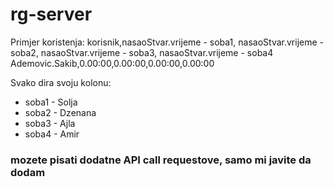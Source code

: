 # rg-server

Primjer koristenja:
korisnik,nasaoStvar.vrijeme - soba1, nasaoStvar.vrijeme - soba2, nasaoStvar.vrijeme - soba3, nasaoStvar.vrijeme - soba4
Ademovic.Sakib,0.00:00,0.00:00,0.00:00,0.00:00

Svako dira svoju kolonu:
- soba1 - Solja
- soba2 - Dzenana
- soba3 - Ajla
- soba4 - Amir

### mozete pisati dodatne API call requestove, samo mi javite da dodam
